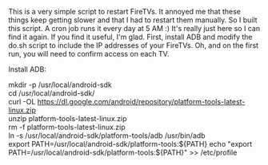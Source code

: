This is a very simple script to restart FireTVs. It annoyed me that these things keep getting slower and that I had to restart them manually. So I built this script. A cron job runs it every day at 5 AM :) It's really just here so I can find it again. If you find it useful, I'm glad. First, install ADB and modify the do.sh script to include the IP addresses of your FireTVs. Oh, and on the first run, you will need to confirm access on each TV.



Install ADB:

mkdir -p /usr/local/android-sdk  
cd /usr/local/android-sdk/  
curl -OL https://dl.google.com/android/repository/platform-tools-latest-linux.zip  
unzip platform-tools-latest-linux.zip  
rm -f platform-tools-latest-linux.zip  
ln -s /usr/local/android-sdk/platform-tools/adb /usr/bin/adb  
export PATH=/usr/local/android-sdk/platform-tools:${PATH}  
echo "export PATH=/usr/local/android-sdk/platform-tools:${PATH}" >> /etc/profile  



